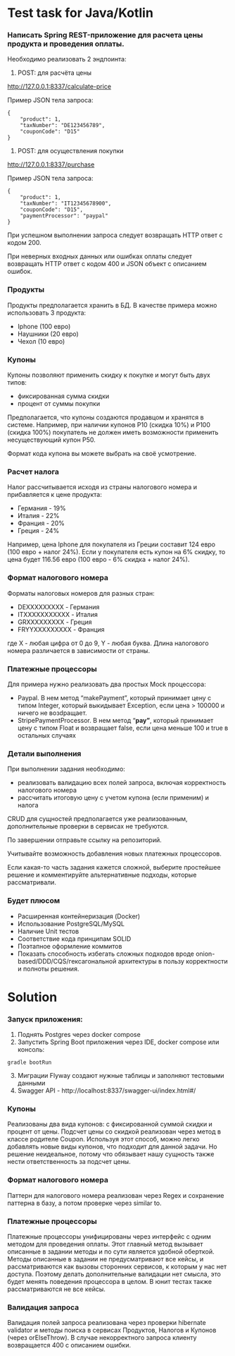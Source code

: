 # Test task for Java/Kotlin

### Написать **Spring** REST-приложение для расчета цены продукта и проведения оплаты.

Необходимо реализовать 2 эндпоинта:

1. POST: для расчёта цены

http://127.0.0.1:8337/calculate-price

Пример JSON тела запроса:
```
{
    "product": 1,
    "taxNumber": "DE123456789",
    "couponCode": "D15"
}
```

1. POST: для осуществления покупки

http://127.0.0.1:8337/purchase

Пример JSON тела запроса:
```
{
    "product": 1,
    "taxNumber": "IT12345678900",
    "couponCode": "D15",
    "paymentProcessor": "paypal"
}
```

При успешном выполнении запроса следует возвращать HTTP ответ с кодом 200.

При неверных входных данных или ошибках оплаты следует возвращать HTTP ответ с кодом 400 и JSON объект с описанием ошибок.

### Продукты

Продукты предполагается хранить в БД. В качестве примера можно использовать 3 продукта:

- Iphone (100 евро)
- Наушники (20 евро)
- Чехол (10 евро)

### Купоны

Купоны позволяют применить скидку к покупке и могут быть двух типов:

- фиксированная сумма скидки
- процент от суммы покупки

Предполагается, что купоны создаются продавцом и хранятся в системе. Например, при наличии купонов P10 (скидка 10%) и P100 (скидка 100%) покупатель не должен иметь возможности применить несуществующий купон P50.

Формат кода купона вы можете выбрать на своё усмотрение.

### Расчет налога

Налог рассчитывается исходя из страны налогового номера и прибавляется к цене продукта:

- Германия - 19%
- Италия - 22%
- Франция - 20%
- Греция - 24%

Например, цена Iphone для покупателя из Греции составит 124 евро (100 евро + налог 24%). Если у покупателя есть купон на 6% скидку, то цена будет 116.56 евро (100 евро - 6% скидка + налог 24%).

### Формат налогового номера

Форматы налоговых номеров для разных стран:

- DEXXXXXXXXX - Германия
- ITXXXXXXXXXXX - Италия
- GRXXXXXXXXX - Греция
- FRYYXXXXXXXXX - Франция

где X - любая цифра от 0 до 9, Y - любая буква. Длина налогового номера различается в зависимости от страны.

### Платежные процессоры

Для примера нужно реализовать два простых Mock процессора:

- Paypal. В нем метод “makePayment”, который принимает цену с типом Integer, который выкидывает Exception, если цена > 100000 и ничего не возdращает.
- StripePaymentProcessor. В нем метод “**pay”**, который принимает цену c типом Float и  возвращает false, если цена меньше 100 и true в остальных случаях

### Детали выполнения

При выполнении задания необходимо:

- реализовать валидацию всех полей запроса, включая корректность налогового номера
- рассчитать итоговую цену с учетом купона (если применим) и налога

CRUD для сущностей предполагается уже реализованным, дополнительные проверки в сервисах не требуются.

По завершении отправьте ссылку на репозиторий.

Учитывайте возможность добавления новых платежных процессоров.

Если какая-то часть задания кажется сложной, выберите простейшее решение и комментируйте альтернативные подходы, которые рассматривали.

### Будет плюсом

- Расширенная контейнеризация (Docker)
- Использование PostgreSQL/MySQL
- Наличие Unit тестов
- Соответствие кода принципам SOLID
- Поэтапное оформление коммитов
- Показать способность избегать сложных подходов вроде onion-based/DDD/CQS/гексагональной архитектуры в пользу корректности и полноты решения.

# Solution

### Запуск приложения:
1. Поднять Postgres через docker compose
2. Запустить Spring Boot приложения через IDE, docker compose или консоль:
```
gradle bootRun
```
3. Миграции Flyway создают нужные таблицы и заполняют тестовыми данными
4. Swagger API - http://localhost:8337/swagger-ui/index.html#/

### Купоны

Реализованы два вида купонов: с фиксированной суммой скидки и процент от цены.
Подсчет цены со скидкой реализован через метод в классе родителе Coupon.
Используя этот способ, можно легко добавлять новые виды купонов, что подходит для данной задачи.
Но решение неидеальное, потому что обязывает нашу сущность также нести ответственность за подсчет цены.

### Формат налогового номера

Паттерн для налогового номера реализован через Regex и сохранение паттерна в базу, а потом проверке через similar to.

### Платежные процессоры

Платежные процессоры унифицированы через интерфейс с одним методом для проведения оплаты.
Этот главный метод вызывает описанные в задании методы и по сути является удобной оберткой.
Методы описанные в задании не предусматривают все кейсы, и рассматриваются как вызовы сторонних сервисов, к которым у нас нет доступа.
Поэтому делать дополнительные валидации нет смысла, это будет менять поведения процессора в целом. В юнит тестах также рассматриваются не все кейсы.

### Валидация запроса

Валидация полей запроса реализована через проверки hibernate validator и методы поиска в сервисах Продуктов, Налогов и Купонов (через orElseThrow).
В случае некорректного запроса клиенту возвращается 400 с описанием ошибки.
